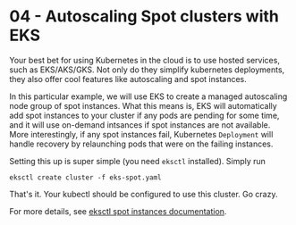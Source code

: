 # 04 - Autoscaling Spot clusters with EKS

Your best bet for using Kubernetes in the cloud is to use hosted services, such
as EKS/AKS/GKS. Not only do they simplify kubernetes deployments, they also offer
cool features like autoscaling and spot instances.

In this particular example, we will use EKS to create a managed autoscaling node group
of spot instances. What this means is, EKS will automatically add spot instances 
to your cluster if any pods are pending for some time, and it will use on-demand intsances
if spot instances are not available. More interestingly, if any spot instances fail,
 Kubernetes `Deployment` will handle recovery by relaunching pods that were on the failing
instances.

Setting this up is super simple (you need `eksctl` installed). Simply run
```
eksctl create cluster -f eks-spot.yaml
```

That's it. Your kubectl should be configured to use this cluster. Go crazy.

For more details, see [eksctl spot instances documentation](https://eksctl.io/usage/spot-instances/).
